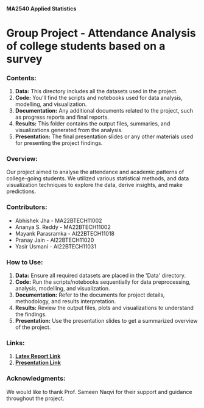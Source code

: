 #### MA2540 Applied Statistics
# Group Project - Attendance Analysis of college students based on a survey

### Contents:
1. **Data:** This directory includes all the datasets used in the project. 
2. **Code:** You'll find the scripts and notebooks used for data analysis, modelling, and visualization.
3. **Documentation:** Any additional documents related to the project, such as progress reports and final reports.
4. **Results:** This folder contains the output files, summaries, and visualizations generated from the analysis.
5. **Presentation:** The final presentation slides or any other materials used for presenting the project findings.

### Overview:
Our project aimed to analyse the attendance and academic patterns of college-going students. We utilized various statistical methods, and data visualization techniques to explore the data, derive insights, and make predictions.

### Contributors:
- Abhishek Jha - MA22BTECH11002
- Ananya S. Reddy - MA22BTECH11002
- Mayank Parasramka - AI22BTECH11018
- Pranay Jain - AI22BTECH11020
- Yasir Usmani - AI22BTECH11031

### How to Use:
1. **Data:** Ensure all required datasets are placed in the 'Data' directory.
2. **Code:** Run the scripts/notebooks sequentially for data preprocessing, analysis, modelling, and visualization.
3. **Documentation:** Refer to the documents for project details, methodology, and results interpretation.
4. **Results:** Review the output files, plots and visualizations to understand the findings.
5. **Presentation:** Use the presentation slides to get a summarized overview of the project.

### Links:
1. [**Latex Report Link**]()
2. [**Presentation Link**](https://www.canva.com/design/DAGEAytSYyQ/n8EIowEOMU5dzaunLDgDZw/edit?utm_content=DAGEAytSYyQ&utm_campaign=designshare&utm_medium=link2&utm_source=sharebutton)

### Acknowledgments:
We would like to thank Prof. Sameen Naqvi for their support and guidance throughout the project.

